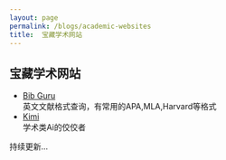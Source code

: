 ```yaml
---
layout: page
permalink: /blogs/academic-websites
title:  宝藏学术网站
---
```



## 宝藏学术网站

- [Bib Guru](https://app.bibguru.com) <br>
英文文献格式查询，有常用的APA,MLA,Harvard等格式
- [Kimi](https://kimi.moonshot.cn)<br>
学术类Ai的佼佼者


持续更新...
